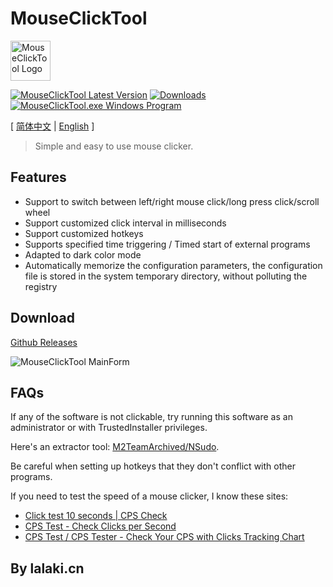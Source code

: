 # MouseClickTool

<img src="https://fastly.jsdelivr.net/gh/lalakii/MouseClickTool/img/MouseClickTool.jpg" alt="MouseClickTool Logo" width="64" />

[![MouseClickTool Latest Version](https://img.shields.io/github/v/release/lalakii/MouseClickTool?logo=github)](https://github.com/lalakii/MouseClickTool/releases)
[![Downloads](https://img.shields.io/github/downloads/lalakii/MouseClickTool/total)](https://github.com/lalakii/MouseClickTool/releases)
[![MouseClickTool.exe Windows Program](https://img.shields.io/badge/windows-.exe-0078D4?logo=windows)](https://mouseclicktool.sourceforge.io/)

[ [简体中文](./README.md) | [English](./README_en.md) ]

> Simple and easy to use mouse clicker.

## Features

- Support to switch between left/right mouse click/long press click/scroll wheel
- Support customized click interval in milliseconds
- Support customized hotkeys
- Supports specified time triggering / Timed start of external programs
- Adapted to dark color mode
- Automatically memorize the configuration parameters, the configuration file is stored in the system temporary directory, without polluting the registry

## Download

[Github Releases](https://github.com/lalakii/MouseClickTool/releases)

<img src="https://fastly.jsdelivr.net/gh/lalakii/MouseClickTool/img/MouseClickTool_en.png?v=2.0" alt="MouseClickTool MainForm"/>

## FAQs

If any of the software is not clickable, try running this software as an administrator or with TrustedInstaller privileges.

Here's an extractor tool: [M2TeamArchived/NSudo](https://github.com/M2TeamArchived/NSudo/releases/).

Be careful when setting up hotkeys that they don't conflict with other programs.

If you need to test the speed of a mouse clicker, I know these sites:

- [Click test 10 seconds | CPS Check](https://cps-check.com/)
- [CPS Test - Check Clicks per Second](https://cpstest.org/)
- [CPS Test / CPS Tester - Check Your CPS with Clicks Tracking Chart](https://www.arealme.com/click-speed-test/)

## By lalaki.cn